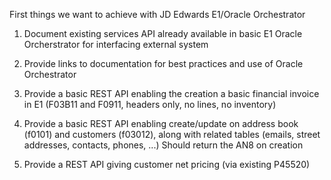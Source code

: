 First things we want to achieve with JD Edwards E1/Oracle Orchestrator

1.	Document existing services API already available in basic E1 Oracle Orcherstrator for interfacing external system

2.	Provide links to documentation for best practices and use of Oracle Orchestrator

3.	Provide a basic REST API enabling the creation a basic financial invoice in E1 (F03B11 and F0911, headers only, no lines, no inventory)

4.	Provide a basic REST API enabling create/update on address book (f0101) and customers (f03012), along with related tables (emails, street addresses, contacts, phones, ...) 
 Should return the AN8 on creation
 
5.	Provide a REST API giving customer net pricing (via existing P45520)


